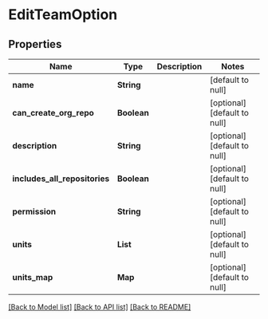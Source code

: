# EditTeamOption
## Properties

| Name | Type | Description | Notes |
|------------ | ------------- | ------------- | -------------|
| **name** | **String** |  | [default to null] |
| **can\_create\_org\_repo** | **Boolean** |  | [optional] [default to null] |
| **description** | **String** |  | [optional] [default to null] |
| **includes\_all\_repositories** | **Boolean** |  | [optional] [default to null] |
| **permission** | **String** |  | [optional] [default to null] |
| **units** | **List** |  | [optional] [default to null] |
| **units\_map** | **Map** |  | [optional] [default to null] |

[[Back to Model list]](../README.md#documentation-for-models) [[Back to API list]](../README.md#documentation-for-api-endpoints) [[Back to README]](../README.md)


